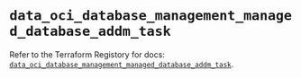 # `data_oci_database_management_managed_database_addm_task`

Refer to the Terraform Registory for docs: [`data_oci_database_management_managed_database_addm_task`](https://registry.terraform.io/providers/oracle/oci/6.18.0/docs/data-sources/database_management_managed_database_addm_task).
